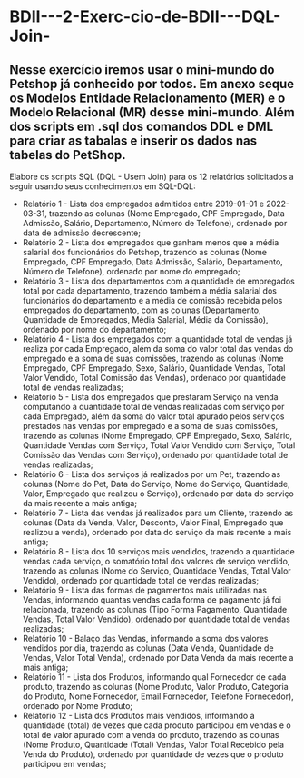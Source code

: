 # BDII---2-Exerc-cio-de-BDII---DQL-Join-


## Nesse exercício iremos usar o mini-mundo do Petshop já conhecido por todos. Em anexo seque os Modelos Entidade Relacionamento (MER) e o Modelo Relacional (MR) desse mini-mundo. Além dos scripts em .sql dos comandos DDL e DML para criar as tabalas e inserir os dados nas tabelas do PetShop. 
Elabore os scripts SQL (DQL - Usem Join) para os 12 relatórios solicitados a seguir usando seus conhecimentos em SQL-DQL: 
- Relatório 1 - Lista dos empregados admitidos entre 2019-01-01 e 2022-03-31, trazendo as colunas (Nome Empregado, CPF Empregado, Data Admissão,  Salário, Departamento, Número de Telefone), ordenado por data de admissão decrescente;
- Relatório 2 - Lista dos empregados que ganham menos que a média salarial dos funcionários do Petshop, trazendo as colunas (Nome Empregado, CPF Empregado, Data Admissão,  Salário, Departamento, Número de Telefone), ordenado por nome do empregado;
- Relatório 3 - Lista dos departamentos com a quantidade de empregados total por cada departamento, trazendo também a média salarial dos funcionários do departamento e a média de comissão recebida pelos empregados do departamento, com as colunas (Departamento, Quantidade de Empregados, Média Salarial, Média da Comissão), ordenado por nome do departamento;
- Relatório 4 - Lista dos empregados com a quantidade total de vendas já realiza por cada Empregado, além da soma do valor total das vendas do empregado e a soma de suas comissões, trazendo as colunas (Nome Empregado, CPF Empregado, Sexo, Salário, Quantidade Vendas, Total Valor Vendido, Total Comissão das Vendas), ordenado por quantidade total de vendas realizadas;
- Relatório 5 - Lista dos empregados que prestaram Serviço na venda computando a quantidade total de vendas realizadas com serviço por cada Empregado, além da soma do valor total apurado pelos serviços prestados nas vendas por empregado e a soma de suas comissões, trazendo as colunas (Nome Empregado, CPF Empregado, Sexo, Salário, Quantidade Vendas com Serviço, Total Valor Vendido com Serviço, Total Comissão das Vendas com Serviço), ordenado por quantidade total de vendas realizadas;
- Relatório 6 - Lista dos serviços já realizados por um Pet, trazendo as colunas (Nome do Pet, Data do Serviço, Nome do Serviço, Quantidade, Valor, Empregado que realizou o Serviço), ordenado por data do serviço da mais recente a mais antiga;
- Relatório 7 - Lista das vendas já realizados para um Cliente, trazendo as colunas (Data da Venda, Valor, Desconto, Valor Final, Empregado que realizou a venda), ordenado por data do serviço da mais recente a mais antiga;
- Relatório 8 - Lista dos 10 serviços mais vendidos, trazendo a quantidade vendas cada serviço, o somatório total dos valores de serviço vendido, trazendo as colunas (Nome do Serviço, Quantidade Vendas, Total Valor Vendido), ordenado por quantidade total de vendas realizadas;
- Relatório 9 - Lista das formas de pagamentos mais utilizadas nas Vendas, informando quantas vendas cada forma de pagamento já foi relacionada, trazendo as colunas (Tipo Forma Pagamento, Quantidade Vendas, Total Valor Vendido), ordenado por quantidade total de vendas realizadas;
- Relatório 10 - Balaço das Vendas, informando a soma dos valores vendidos por dia, trazendo as colunas (Data Venda, Quantidade de Vendas, Valor Total Venda), ordenado por Data Venda da mais recente a mais antiga;
- Relatório 11 - Lista dos Produtos, informando qual Fornecedor de cada produto, trazendo as colunas (Nome Produto, Valor Produto, Categoria do Produto, Nome Fornecedor, Email Fornecedor, Telefone Fornecedor), ordenado por Nome Produto;
- Relatório 12 - Lista dos Produtos mais vendidos, informando a quantidade (total) de vezes que cada produto participou em vendas e o total de valor apurado com a venda do produto, trazendo as colunas (Nome Produto, Quantidade (Total) Vendas, Valor Total Recebido pela Venda do Produto), ordenado por quantidade de vezes que o produto participou em vendas;
